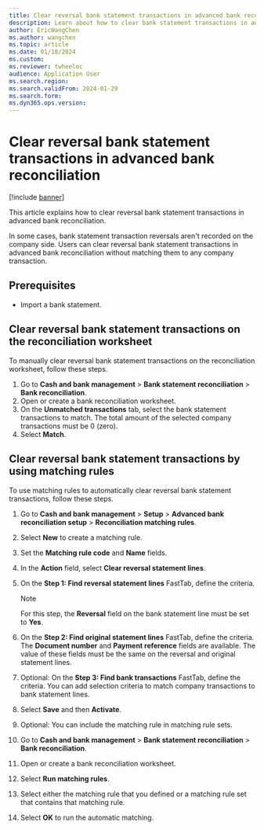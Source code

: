 ```yaml
---
title: Clear reversal bank statement transactions in advanced bank reconciliation
description: Learn about how to clear bank statement transactions in advanced bank reconciliation, including prerequisites and a process for clearing reversal bank transactions.
author: EricWangChen
ms.author: wangchen
ms.topic: article
ms.date: 01/18/2024
ms.custom: 
ms.reviewer: twheeloc
audience: Application User
ms.search.region: 
ms.search.validFrom: 2024-01-29
ms.search.form: 
ms.dyn365.ops.version: 
---
```


# Clear reversal bank statement transactions in advanced bank reconciliation 

[!include [banner](../../includes/banner.md)]

This article explains how to clear reversal bank statement transactions in advanced bank reconciliation. 

In some cases, bank statement transaction reversals aren't recorded on the company side. Users can clear reversal bank statement transactions in advanced bank reconciliation without matching them to any company transaction.

## Prerequisites

- Import a bank statement.

## Clear reversal bank statement transactions on the reconciliation worksheet

To manually clear reversal bank statement transactions on the reconciliation worksheet, follow these steps.

1. Go to **Cash and bank management** \> **Bank statement reconciliation** \> **Bank reconciliation**.
1. Open or create a bank reconciliation worksheet.
1. On the **Unmatched transactions** tab, select the bank statement transactions to match. The total amount of the selected company transactions must be 0 (zero).
1. Select **Match**.

## Clear reversal bank statement transactions by using matching rules

To use matching rules to automatically clear reversal bank statement transactions, follow these steps.

1. Go to **Cash and bank management** \> **Setup** \> **Advanced bank reconciliation setup** \> **Reconciliation matching rules**.
1. Select **New** to create a matching rule.
1. Set the **Matching rule code** and **Name** fields.
1. In the **Action** field, select **Clear reversal statement lines**.
1. On the **Step 1: Find reversal statement lines** FastTab, define the criteria.

    > [!NOTE]
    > For this step, the **Reversal** field on the bank statement line must be set to **Yes**.

1. On the **Step 2: Find original statement lines** FastTab, define the criteria. The **Document number** and **Payment reference** fields are available. The value of these fields must be the same on the reversal and original statement lines.
1. Optional: On the **Step 3: Find bank transactions** FastTab, define the criteria. You can add selection criteria to match company transactions to bank statement lines.
1. Select **Save** and then **Activate**.
1. Optional: You can include the matching rule in matching rule sets.
1. Go to **Cash and bank management** \> **Bank statement reconciliation** \> **Bank reconciliation**.
1. Open or create a bank reconciliation worksheet.
1. Select **Run matching rules**.
1. Select either the matching rule that you defined or a matching rule set that contains that matching rule.
1. Select **OK** to run the automatic matching.
